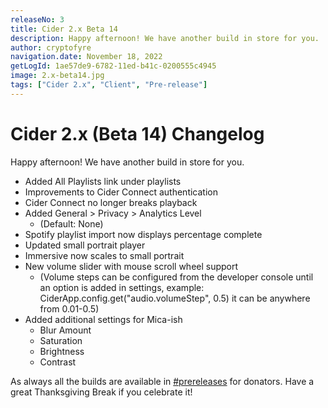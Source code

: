```yaml
---
releaseNo: 3
title: Cider 2.x Beta 14
description: Happy afternoon! We have another build in store for you.
author: cryptofyre
navigation.date: November 18, 2022
getLogId: 1ae57de9-6782-11ed-b41c-0200555c4945
image: 2.x-beta14.jpg
tags: ["Cider 2.x", "Client", "Pre-release"]
---
```


# Cider 2.x (Beta 14) Changelog

Happy afternoon! We have another build in store for you.

- Added All Playlists link under playlists
- Improvements to Cider Connect authentication
- Cider Connect no longer breaks playback
- Added General > Privacy > Analytics Level
  - (Default: None)
- Spotify playlist import now displays percentage complete
- Updated small portrait player
- Immersive now scales to small portrait
- New volume slider with mouse scroll wheel support
  - (Volume steps can be configured from the developer console until an option is added in settings, example: CiderApp.config.get("audio.volumeStep", 0.5) it can be anywhere from 0.01-0.5)
- Added additional settings for Mica-ish
  - Blur Amount
  - Saturation
  - Brightness
  - Contrast

As always all the builds are available in [#prereleases](https://ptb.discord.com/channels/843954443845238864/905459703092490340) for donators. Have a great Thanksgiving Break if you celebrate it!
